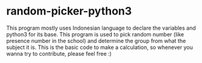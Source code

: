 # random-picker-python3
This program mostly uses Indonesian language to declare the variables and python3 for its base. This program is used to pick random number (like presence number in the school) and determine the group from what the subject it is. This is the basic code to make a calculation, so whenever you wanna try to contribute, please feel free :)
